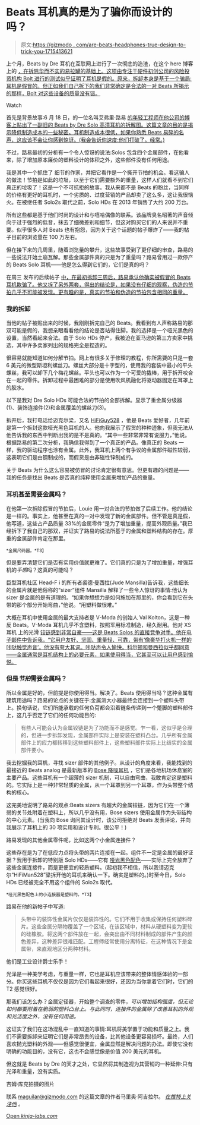 # Beats 耳机真的是为了骗你而设计的吗？

> 原文:[https://gizmodo . com/are-beats-headphones-true-design-to-trick-you-1715413621](https://gizmodo.com/are-beats-headphones-really-designed-to-trick-you-1715413621)

上个月，Beats by Dre 耳机在互联网上进行了一次彻底的造渣，在这个 here 博客 上的 [，在拆除华而不实的易拉罐的基础上。这项由专注于硬件初创公司的风险投资机构 Bolt 进行的测试似乎证明了耳机是假的。原来，拆卸本身是基于一个骗局:耳机是假冒的。但正如我们自己拆下的我们非常确定是合法的一对 Beats 所揭示的那样，Bolt 对这些设备的质量没有错。](http://gizmodo.com/how-beats-tricks-you-into-thinking-it-makes-a-premium-p-1712319045#_ga=1.108570626.1425775626.1429542769)

Watch

首先是背景故事:6 月 18 日，的一位名叫艾弗里·路易 [的年轻工程师在他公司的博客上贴出了一副旧的 Beats by Dre Solo 高清耳机的拆解图。这篇文章的目的是揭示降低制造成本的一些秘密。耳机制造成本很低，如果你熟悉 Beats 易碎的名声，这应该不会让你感到惊讶。(我会告诉你速度:他们打破了。经常。)](https://medium.com/bolt-blog/how-it-s-made-series-beats-by-dre-154aae384b36)

不过，路易最初的分析有一个令人惊讶的说法:Solos 包含四个金属部件，在他看来，除了增加原本廉价的塑料设计的体积之外，这些部件没有任何用途。

我是其中一个抓住了 细节的作家，并把它看作是一个撕开节拍的机会。看这骗人的做法！节拍是如此的垃圾，以至于它们需要额外的重量，这样人们就看不到它们真正的垃圾了！这是一个不可抗拒的故事。我从来都不是 Beats 的粉丝，当同样的价格有更好的耳机时，一个劣质的、过度营销的产品却卖了这么多，这让我很恼火。在被继任者 Solo2s 取代之前，Solo HDs 在 2013 年销售了大约 200 万台。

所有这些都是基于他们时尚的设计和与嘻哈偶像的联系。该品牌臭名昭著的声音倾向于过于强烈的低音，抹去了细微差别和细节，但这对购买它们的人来说并不重要。似乎很多人对 Beats 也有抱怨，因为关于这个话题的帖子爆炸了——我的帖子目前的浏览量在 100 万左右。

但在接下来的几周里，随着浏览量的攀升，这些故事受到了更仔细的审查，路易的一些说法开始土崩瓦解。那些金属部件真的只是为了重量吗？路易曾用过一款停产的 Beats Solo 耳机——他是怎么得到它们的，它们是真的吗？

在周三 发布的后续帖子 [中，在最初拆卸三周后，路易承认他确实被假冒的 Beats 耳机欺骗了。他又拆了另外两套，得出的结论是，如果没有仔细的观察，伪造的节拍几乎不可能被发现。更有趣的是，真实的节拍和伪造的节拍包含相同的重量。](https://medium.com/bolt-blog/how-it-s-made-series-yup-our-beats-were-counterfeit-but-they-cost-about-the-same-to-make-as-the-364cc6808d18)

### **我的拆卸**

当他的帖子被贴出来的时候，我刚刚拆完自己的 Beats。我看到有人声称路易的那双可能是假的，我想亲眼看看他的结论是否站得住脚。我的选择是一个哑光黑色的设置，当然看起来合法。由于 Solo HDs 停产，我被迫在亚马逊的第三方卖家中挑选，其中许多卖家列出的规格完全是捏造的。

很容易就能知道如何分解节拍。网上有很多关于修理的教程，你所需要的只是一套 6 美元的微型斯坦利螺丝刀。螺丝大部分是十字型的，使用我的套装中最小的平头螺丝，我可以卸下几个梅花螺丝。平头也可以作为一个可爱的撬棒，用于拆开咬合在一起的零件。拆卸过程中最困难的部分是使用吹风机融化将驱动器固定在耳罩上的胶水。

以下是我对 Dre Solo HDs 可能合法的节拍的全部拆解。显示了重金属分级器(1)、装饰连接件(2)和金属覆盖的螺丝刀(3)。

拆开后，我打电话给迈克尔梁，又名 [HiFiGuy528](http://www.head-fi.org/u/289829/hifiguy528) ，他是 Beats 爱好者，几年前是第一个拆封这款哑光黑色耳机的人。他向我展示了假货的种种迹象，但我无法从他告诉我的东西中判断出我的是不是真的。“其中一些非常非常有说服力，”他说。根据路易的第二次分析，我确信我得到了一个真正的产品。像真正的 Beats 一样，我的驱动程序也涂有金属。此外，我耳机上两个有争议的金属部件磁性较弱，这表明它们是由钢制成的，而假货是由非磁性锌制成的。

关于 Beats 为什么这么容易被仿冒的讨论肯定很有意思。但更有趣的问题是——我的任务是找出 Beats 是否真的纯粹使用金属来增加产品的重量。

### **耳机甚至需要金属吗？**

在他第一次拆除假冒的节拍后，Louie 用一对合法的节拍做了后续工作。他的结论是一样的。事实上，他甚至在真的一对中发现了新的金属部件。但不管是真是假，他写道，这些占产品质量 33%的金属零件“是为了增加重量，提高外观质量。”我已经拆下了我自己的那双，并证实了路易的说法所基于的金属和塑料结构的存在。厚重的金属部件肯定在那里。

<small>*金属尺码器。*T3】</small>

但是要弄清楚它们是否有实用价值就更难了。它们真的只是为了增加重量，增强耳机的*手感*吗？这真的可能吗？

巨型耳机社区 Head-F i 的所有者裘德·曼西拉(Jude Mansilla)告诉我，这些细长的金属片就是他俗称的“sizer”组件 Mansilla 解释了一些令人惊讶的事情:他认为 sizer 是金属的是有道理的。“如果你想想力是如何施加在那里的，你会看到它在头带的那个部分开始弯曲，”他说。“用塑料做很难。”

大概在耳机中使用金属的最大支持者是 V-Moda 的创始人 Val Kolton，这是一种反 Beats。V-Moda 耳机几乎不含塑料，按照军用标准制造，经久耐用。他对 XS 耳机 上的光滑 [铰链感到非常自豪——这是 Beats Solos 的直接竞争对手。他在电子邮件中告诉我，“它用户友好、坚固、重量轻、可靠，带有‘像豪华打火机一样的咔哒触觉声音’。他没有夸大其词。咔哒声令人愉快。科尔顿和曼西拉似乎都同意——金属通常是耳机结构上的必要元素，如果使用得当，它甚至可以让用户感到愉悦。](http://gizmodo.com/v-moda-xs-headphones-review-indestructible-cans-with-r-1551890986)

### 但是*节拍*需要金属吗？

所以金属是好的，但前提是你使用得当。解决了。Beats 使用得当吗？这种金属有建筑用途吗？路易的论点的关键在于:金属测大小器最终会连接到一个塑料头带上。换句话说，它们所能承载的任何负荷都会沿着链条传递到一个蹩脚的塑料部件上，这几乎否定了它们的任何功能目的:

> 有些人可能会认为金属铰链是为了功能而不是感觉。乍一看，这似乎是合理的，但进一步拆卸发现，金属部件实际上是安装在塑料凸台。几乎所有金属部件上的应力都转移到这些塑料部件上，这些塑料部件实际上比结实的金属部件要小。

我去挖掘我的耳机，寻找 sizer 部件的其他例子。从设计的角度来看，我能找到的最接近的 Beats analog 是最新版本的 [Bose 降噪耳机](http://gizmodo.com/bose-qc25-review-amazing-noise-cancelling-headphones-a-1642999899#_ga=1.2054577.123687697.1431653161) ，它们是各地机场休息室的主要产品。这些耳机有一个超薄的 sizer 机制，可以自由弯曲，我敢肯定这是塑料的。它实际上是一种非常轻质的金属，从一个耳罩到另一个耳罩，作为头带整个结构的核心。

这完美地说明了路易的观点:Beats sizers 有超大的金属铰链，因为它们在一个薄弱的关节处附着在塑料上，所以几乎没有用，Bose sizers 使用金属作为头带结构的中心元素。(当我向 Bose 询问其设计时，该公司拒绝对 Beats 发表评论，并向我展示了耳机上的 30 项实用和设计专利。很公平！)

路易发现的其他金属零件呢，比如这两个小金属连接件？

这些存在是为了在低应力点将头带的两片连接在一起。组件不一定是金属的最好证据？我用于拆卸的特别版 Solo HDs——它有 [哑光黑色配色](http://pisces.bbystatic.com/image2/BestBuy_US/images/mp/products/1308/1308120/1308120063/1308120063_500x500_sa.jpg;canvasHeight=500;canvasWidth=500)——实际上完全放弃了这些金属连接件，而是更便宜的轻质塑料。(起初我不相信，所以我请迈克尔“HiFiMan528”梁拆开他的耳机来确认一下。确实是塑料的。)时至今日，Solo HDs 已经被完全不用这个组件的 Solo2s 取代。

<small>*哑光黑色配色上的小连接器是塑料的。*T3】</small>

路易在他的新帖子中写道:

> 头带中的装饰性金属片仅仅是装饰性的。它们不用于收集或保持任何塑料碎片。这些金属分隔物覆盖了一个区域，在该区域中，材料从硬塑料变为更软的硅橡胶。将这两个部件放在一起，会突出由不同材料制成的部件产生的颜色差异，这种差异很难匹配。工程师经常使用分离特征，在这种情况下是金属带，来直观地区分两种材料。

他们是工业设计爵士乐手！

光泽是一种美学考虑，与重量一样，它也是耳机应该带来的整体情感体验的一部分。你买这些耳机不仅仅是因为它们看起来很好，还因为当你拿着它们时，它们的 T2 感觉很好。

那我们该怎么办？金属定径器，开始整个调查的零件，*可以增加结构强度，但无论如何都要附着在脆弱的塑料凸台上。与此同时，连接件的金属除了改善耳机的外观和光洁度之外，没有任何用途。*

这证实了我们在这场混乱中一直知道的事情:耳机将美学置于功能和质量之上。我们不需要拆卸来证明它们是非常昂贵的设备，比其他设备更容易损坏。最终，人们喜欢抛光塑料的外观——但感觉很便宜，金属显然是解决问题的办法。即使它没有明确的功能目的，没有它，这也不会感觉像是价值 200 美元的耳机。

但这就是 Beats by Dre 的天才之处，它显然将其制造视为其营销的一种延伸:只有光泽和重量，没有实质。

吉姆·库克拍摄的图片

联系 maguilar@gizmodo.com 的这篇文章的作者马里奥·阿吉拉尔。 [*在推特上关注他*](http://twitter.com/mariojoze) *。*

[Open *kinja-labs.com*](http://kinja-labs.com/related-widget/?posts=1677881925,5981823,1712319045&title=Beat%20down%3A)